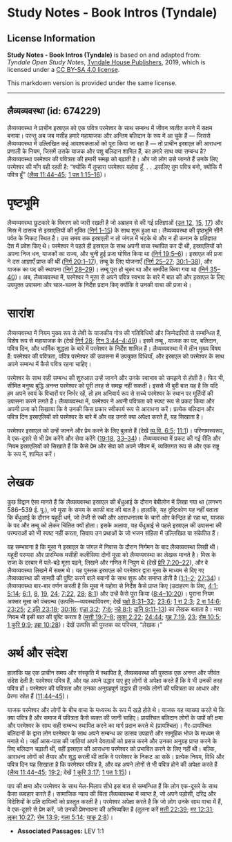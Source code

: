 # Study Notes - Book Intros (Tyndale)

## License Information

**Study Notes - Book Intros (Tyndale)** is based on and adapted from: _Tyndale Open Study Notes_, [Tyndale House Publishers](https://tyndaleopenresources.com/), 2019, which is licensed under a [CC BY-SA 4.0 license](https://creativecommons.org/licenses/by-sa/4.0/legalcode.en).

This markdown version is provided under the same license.



--------------------------------

## लैव्यव्यवस्था (id: 674229)

लैव्यव्यवस्था ने प्राचीन इस्राएल को एक पवित्र परमेश्वर के साथ सम्बन्ध में जीवन व्यतीत करने में सक्षम बनाया। परन्तु अब जब मसीह हमारे महायाजक और अन्तिम बलिदान के रूप में आ चुके हैं — जिससे लैव्यव्यवस्था में उल्लिखित कई आवश्यकताओं को पूरा किया जा रहा है — तो प्राचीन इस्राएल की आराधना प्रणाली के नियम, जिसमें उसके याजक और पशु बलिदान शामिल हैं, का हमारे साथ क्या सम्बन्ध है? लैव्यव्यवस्था परमेश्वर की पवित्रता की हमारी समझ को बढ़ाती है। और जो लोग उसे जानते हैं उनके लिए परमेश्वर की माँग वही रहती है: “क्योंकि मैं तुम्हारा परमेश्वर यहोवा हूँ. . . .इसलिए तुम पवित्र बनो, क्योंकि मैं पवित्र हूँ” ([लैव्य 11:44–45](https://ref.ly/Lev11:44-Lev11:45); [1 पत 1:15–16](https://ref.ly/1Pet1:15-1Pet1:16))।

पृष्टभूमि
=========

लैव्यव्यवस्था छुटकारे के विवरण को जारी रखती है जो अब्राहम से की गई प्रतिज्ञाओं ([उत 12](https://ref.ly/Gen12:1-Gen12:20), [15](https://ref.ly/Gen15:1-Gen15:21), [17](https://ref.ly/Gen17:1-Gen17:27)) और मिस्र में दासत्व से इस्राएलियों की मुक्ति ([निर्ग 1–15](https://ref.ly/Exod1:1-Exod15:27)) के साथ शुरू हुआ था। लैव्यव्यवस्था की पृष्ठभूमि सीनै पर्वत के निकट स्थित है। उस समय तक इस्राएली न तो जंगल में भटके थे और न ही कनान के प्रतिज्ञात देश में प्रवेश किए थे। परमेश्वर ने पहले ही इस्राएल के साथ अपनी वाचा स्थापित कर दी थी, इस्राएलियों को अपना निज धन, याजकों का राज्य, और चुनी हुई प्रजा घोषित किया था ([निर्ग 19:5–6](https://ref.ly/Exod19:5-Exod19:6))। इस्राएल की प्रजा ने दस आज्ञाएँ प्राप्त की थीं ([निर्ग 20:1–17](https://ref.ly/Exod20:1-Exod20:17)), तम्बू के लिए योजनाएँ ([निर्ग 25–27](https://ref.ly/Exod25:1-Exod27:21); [30:1–38](https://ref.ly/Exod30:1-Exod30:38)), और याजक का पद की स्थापना ([निर्ग 28–29](https://ref.ly/Exod28:1-Exod29:46))। तम्बू पूरा हो चुका था और समर्पित किया गया था ([निर्ग 35–40](https://ref.ly/Exod35:1-Exod40:38))। अब, लैव्यव्यवस्था में, परमेश्वर ने मूसा से अपने पवित्र स्वभाव के बारे में बात की और इस्राएल के लिए उपयुक्त उपासना और चाल\-चलन के निर्देश प्रदान किए क्योंकि वे उनकी वाचा की प्रजा थे।

सारांश
======

लैव्यव्यवस्था में नियम मुख्य रूप से लेवी के याजकीय गोत्र की गतिविधियों और जिम्मेदारियों से सम्बन्धित हैं, विशेष रूप से महायाजक के (देखें [निर्ग 28](https://ref.ly/Exod28:1-Exod28:43); [गिन 3:44–4:49](https://ref.ly/Num3:44-Num4:49))। इसमें तम्बू , याजक का पद, बलिदान, पवित्र दिन, और धार्मिक शुद्धता के बारे में परमेश्वर के निर्देश शामिल हैं। लैव्यव्यवस्था में में तीन मुख्य विषय हैं: परमेश्वर की पवित्रता, पवित्र परमेश्वर की उपासना में उपयुक्त विधियाँ, और इस्राएल को परमेश्वर के साथ अपने सम्बन्ध में कैसे पवित्र रहना चाहिए।

परमेश्वर के साथ सही सम्बन्ध की शुरुआत उन्हें जानने और उनके स्वाभाव को समझने से होती है। फिर भी, सीमित मनुष्य बुद्धि अनन्त परमेश्वर को पूरी तरह से समझ नहीं सकती। इससे भी बुरी बात यह है कि यदि हम अपने स्वयं के विचारों पर निर्भर रहें, तो हम अनिवार्य रूप से सच्चे परमेश्वर के स्थान पर मूर्तियों की उपासना करने लगते हैं। लैव्यव्यवस्था में, परमेश्वर ने अपनी पवित्रता को स्पष्ट रूप से प्रकट किया और अपनी प्रजा को सिखाया कि वे उनकी किस प्रकार स्वीकार्य रूप से आराधना करें। प्रत्येक बलिदान और पवित्र दिन इस्राएलियों को परमेश्वर के बारे में और वह उनसे क्या अपेक्षा करते हैं, यह सिखाता है।

परमेश्वर इस्राएल को उन्हें जानने और प्रेम करने के लिए बुलाते हैं (देखें [व्य.वि. 6:5](https://ref.ly/Deut6:5); [11:1](https://ref.ly/Deut11:1))। परिणामस्वरूप, वे एक\-दूसरे से भी प्रेम करेंगे और सेवा करेंगे ([19:18](https://ref.ly/Lev19:18), [33–34](https://ref.ly/Lev19:33-Lev19:34))। लैव्यव्यवस्था में प्रकट की गई रीति और नियम इस्राएलियों को सिखाते हैं कि कैसे प्रेम और सेवा को अपने जीवन में, व्यक्तिगत रूप से और एक राष्ट्र के रूप में, शामिल करें।

लेखक
====

कुछ विद्वान ऐसा मानते हैं कि लैव्यव्यवस्था इस्राएल की बँधुआई के दौरान बेबीलोन में लिखा गया था (लगभग 586–539 ई. पू.), जो मूसा के समय के काफी बाद की बात है। हालांकि, यह दृष्टिकोण यह नहीं बताता कि बँधुआई के दौरान यहूदी धर्म, जो तेजी से रब्बी और आराधनालय के चारों ओर केन्द्रित हो रहा था, याजक के पद और तम्बू को लेकर चिंतित क्यों होता। इसके अलावा, यह बँधुआई से पहले इस्राएल की उपासना की परम्पराओं को भी स्पष्ट नहीं करता, सिवाय उन प्रथाओं के जो भजन संहिता में उल्लिखित या संकेतित हैं।

यह सम्भावना है कि मूसा ने इस्राएल के जंगल में निवास के दौरान निर्गमन के बाद लैव्यव्यवस्था लिखी थी। यहूदी परम्परा और प्रारम्भिक मसीही कलीसिया दोनों मूसा को लैव्यव्यवस्था का लेखक मानते है। मिस्र के राजा के दरबार में पले\-बढ़े मूसा पढ़ने, लिखने और गणित में निपुण थे (देखें [प्रेरि 7:20–22](https://ref.ly/Acts7:20-Acts7:22)), और वे लैव्यव्यवस्था लिखने में सक्षम थे। यह पुस्तक इस्राएल को परमेश्वर द्वारा मूसा के माध्यम से दिए गए लैव्यव्यवस्था की सामग्री की पुष्टि करने वाले बयानों के साथ शुरू और समाप्त होती है ([1:1–2](https://ref.ly/Lev1:1-Lev1:2); [27:34](https://ref.ly/Lev27:34))। लैव्यव्यवस्था बार\-बार वर्णन करती है कि मूसा ने यहोवा से निर्देश कैसे प्राप्त किए (उदाहरण के लिए, [4:1](https://ref.ly/Lev4:1); [5:14](https://ref.ly/Lev5:14); [6:1](https://ref.ly/Lev6:1), [8](https://ref.ly/Lev6:8), [19](https://ref.ly/Lev6:19), [24](https://ref.ly/Lev6:24); [7:22](https://ref.ly/Lev7:22), [28](https://ref.ly/Lev7:28); [8:1](https://ref.ly/Lev8:1)) और उन्हें कैसे पूरा किया ([8:4–10:20](https://ref.ly/Lev8:4-Lev10:20))। पुराना नियम अक्सर मूसा को पंचग्रन्थ (उत्पत्ति—व्यवस्थाविवरण; देखें [यहो 8:31–32](https://ref.ly/Josh8:31-Josh8:32); [23:6](https://ref.ly/Josh23:6); [1 रा 2:3](https://ref.ly/1Kgs2:3); [2 रा 14:6](https://ref.ly/2Kgs14:6); [23:25](https://ref.ly/2Kgs23:25); [2 इति 23:18](https://ref.ly/2Chr23:18); [30:16](https://ref.ly/2Chr30:16); [एज्रा 3:2](https://ref.ly/Ezra3:2); [7:6](https://ref.ly/Ezra7:6); [नहे 8:1](https://ref.ly/Neh8:1); [दानि 9:11–13](https://ref.ly/Dan9:11-Dan9:13)) का लेखक बताता है। नया नियम भी इसी बात की पुष्टि करता है ([मत्ती 19:7–8](https://ref.ly/Matt19:7-Matt19:8); [लूका 2:22](https://ref.ly/Luke2:22); [24:44](https://ref.ly/Luke24:44); [यूह 7:19](https://ref.ly/John7:19), [23](https://ref.ly/John7:23); [रोम 10:5](https://ref.ly/Rom10:5); [1 कुरि 9:9](https://ref.ly/1Cor9:9); [इब्रा 10:28](https://ref.ly/Heb10:28))। देखें उत्पत्ति की पुस्तक का परिचय, “लेखक।”

अर्थ और संदेश
=============

हालांकि यह एक प्राचीन समय और संस्कृति में स्थापित है, लैव्यव्यवस्था की पुस्तक एक अनन्त और जीवंत संदेश देती है: परमेश्वर पवित्र हैं, और वह अपने उद्धार पाए हुए लोगों से अपेक्षा करते हैं कि वे भी उनकी तरह पवित्र हों। परमेश्वर की पवित्रता और उनका अनुग्रहपूर्ण उद्धार ही उनके लोगों की पवित्रता का आधार और प्रेरणा स्रोत हैं ([11:44–45](https://ref.ly/Lev11:44-Lev11:45))। 

याजक परमेश्वर और लोगों के बीच वाचा के मध्यस्थ के रूप में खड़े होते थे। याजक यह व्याख्या करते थे कि क्या पवित्र है और समाज में पवित्रता कैसे व्यक्त की जानी चाहिए। प्रायश्चित बलिदान लोगों के पापों की क्षमा और परमेश्वर के साथ सही सम्बन्ध स्थापित करने का मार्ग प्रदान करते थे (प्रायश्चित)। गैर\-प्रायश्चित बलिदानों के द्वारा लोग परमेश्वर के साथ अपने सम्बन्ध का उत्सव उपहारों और सामूहिक भोज के माध्यम से मनाते थे। जहाँ आस\-पास की जातियां अपने देवताओं को प्रसन्न करने और उनका अनुग्रह प्राप्त करने के लिए बलिदान चढ़ाती थीं, वहीं इस्राएल की आराधना परमेश्वर को प्रभावित करने के लिए नहीं थी। बल्कि, आराधना लोगों को तैयार और शुद्ध करती थी ताकि वे परमेश्वर के निकट आ सकें। प्रत्येक नियम, विधि और पवित्र दिन यह सिखाता है कि परमेश्वर पवित्र है, और वह अपने लोगों से भी पवित्र होने की अपेक्षा करते हैं ([लैव्य 11:44–45](https://ref.ly/Lev11:44-Lev11:45); [19:2](https://ref.ly/Lev19:2); देखें [1 कुरि 3:17](https://ref.ly/1Cor3:17); [1 पत 1:15](https://ref.ly/1Pet1:15))।

पाप की क्षमा और परमेश्वर के साथ मेल\-मिलाप सीधे इस बात से सम्बन्धित हैं कि लोग एक\-दूसरे के साथ कैसा व्यवहार करते हैं। सामाजिक न्याय की चिंता लैव्यव्यवस्था में व्याप्त है, जो अपने पड़ोसी, दरिद्र और विदेशियों के प्रति दायित्वों को प्रस्तुत करती है। परमेश्वर अपेक्षा करते है कि जो लोग उनके साथ वाचा में हैं, वे एक\-दूसरे से प्रेम करें, जो उनकी प्रेमभावना की अभिव्यक्ति है (तुलना करें [मत्ती 22:39](https://ref.ly/Matt22:39); [मर 12:31](https://ref.ly/Mark12:31); [लूका 10:27](https://ref.ly/Luke10:27); [रोम 13:9](https://ref.ly/Rom13:9); [गला 5:14](https://ref.ly/Gal5:14); [याकू 2:8](https://ref.ly/Jas2:8))।

* **Associated Passages:** LEV 1:1


